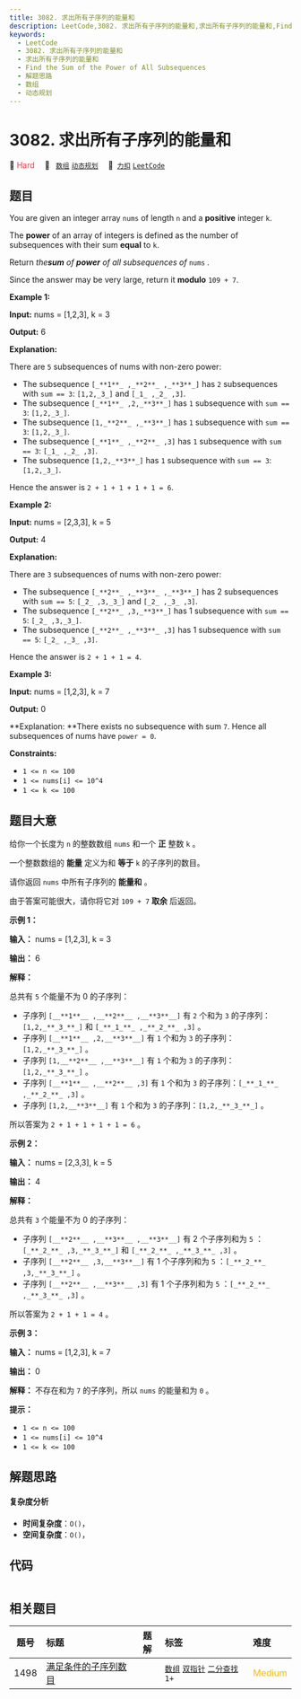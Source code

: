 ```yaml
---
title: 3082. 求出所有子序列的能量和
description: LeetCode,3082. 求出所有子序列的能量和,求出所有子序列的能量和,Find the Sum of the Power of All Subsequences,解题思路,数组,动态规划
keywords:
  - LeetCode
  - 3082. 求出所有子序列的能量和
  - 求出所有子序列的能量和
  - Find the Sum of the Power of All Subsequences
  - 解题思路
  - 数组
  - 动态规划
---
```


# 3082. 求出所有子序列的能量和

🔴 <font color=#ff334b>Hard</font>&emsp; 🔖&ensp; [`数组`](/tag/array.md) [`动态规划`](/tag/dynamic-programming.md)&emsp; 🔗&ensp;[`力扣`](https://leetcode.cn/problems/find-the-sum-of-the-power-of-all-subsequences) [`LeetCode`](https://leetcode.com/problems/find-the-sum-of-the-power-of-all-subsequences)

## 题目

You are given an integer array `nums` of length `n` and a **positive** integer
`k`.

The **power** of an array of integers is defined as the number of subsequences
with their sum **equal** to `k`.

Return _the**sum** of **power** of all subsequences of_ `nums` _._

Since the answer may be very large, return it **modulo** `109 + 7`.



**Example 1:**

**Input:** nums = [1,2,3], k = 3

**Output:** 6

**Explanation:**

There are `5` subsequences of nums with non-zero power:

  * The subsequence `[_**1**_ ,_**2**_ ,_**3**_]` has `2` subsequences with `sum == 3`: `[1,2,_3_]` and `[_1_ ,_2_ ,3]`.
  * The subsequence `[_**1**_ ,2,_**3**_]` has `1` subsequence with `sum == 3`: `[1,2,_3_]`.
  * The subsequence `[1,_**2**_ ,_**3**_]` has `1` subsequence with `sum == 3`: `[1,2,_3_]`.
  * The subsequence `[_**1**_ ,_**2**_ ,3]` has `1` subsequence with `sum == 3`: `[_1_ ,_2_ ,3]`.
  * The subsequence `[1,2,_**3**_]` has `1` subsequence with `sum == 3`: `[1,2,_3_]`.

Hence the answer is `2 + 1 + 1 + 1 + 1 = 6`.

**Example 2:**

**Input:** nums = [2,3,3], k = 5

**Output:** 4

**Explanation:**

There are `3` subsequences of nums with non-zero power:

  * The subsequence `[_**2**_ ,_**3**_ ,_**3**_]` has 2 subsequences with `sum == 5`: `[_2_ ,3,_3_]` and `[_2_ ,_3_ ,3]`.
  * The subsequence `[_**2**_ ,3,_**3**_]` has 1 subsequence with `sum == 5`: `[_2_ ,3,_3_]`.
  * The subsequence `[_**2**_ ,_**3**_ ,3]` has 1 subsequence with `sum == 5`: `[_2_ ,_3_ ,3]`.

Hence the answer is `2 + 1 + 1 = 4`.

**Example 3:**

**Input:** nums = [1,2,3], k = 7

**Output:** 0

**Explanation:  **There exists no subsequence with sum `7`. Hence all
subsequences of nums have `power = 0`.



**Constraints:**

  * `1 <= n <= 100`
  * `1 <= nums[i] <= 10^4`
  * `1 <= k <= 100`


## 题目大意

给你一个长度为 `n` 的整数数组 `nums` 和一个 **正**  整数 `k` 。

一个整数数组的 **能量**  定义为和 **等于**  `k` 的子序列的数目。

请你返回 `nums` 中所有子序列的 **能量和**  。

由于答案可能很大，请你将它对 `109 + 7` **取余**  后返回。



**示例 1：**

**输入：** nums = [1,2,3], k = 3

**输出：** 6

**解释：**

总共有 `5` 个能量不为 0 的子序列：

  * 子序列 `[__**1**__ ,__**2**__ ,__**3**__]` 有 `2` 个和为 `3` 的子序列：`[1,2,_**_3_**_]` 和 `[_**_1_**_ ,_**_2_**_ ,3]` 。
  * 子序列 `[__**1**__ ,2,__**3**__]` 有 `1` 个和为 `3` 的子序列：`[1,2,_**_3_**_]` 。
  * 子序列 `[1,__**2**__ ,__**3**__]` 有 `1` 个和为 `3` 的子序列：`[1,2,_**_3_**_]` 。
  * 子序列 `[__**1**__ ,__**2**__ ,3]` 有 `1` 个和为 `3` 的子序列：`[_**_1_**_ ,_**_2_**_ ,3]` 。
  * 子序列 `[1,2,__**3**__]` 有 `1` 个和为 `3` 的子序列：`[1,2,_**_3_**_]` 。

所以答案为 `2 + 1 + 1 + 1 + 1 = 6` 。

**示例 2：**

**输入：** nums = [2,3,3], k = 5

**输出：** 4

**解释：**

总共有 `3` 个能量不为 0 的子序列：

  * 子序列 `[__**2**__ ,__**3**__ ,__**3**__]` 有 2 个子序列和为 `5` ：`[_**_2_**_ ,3,_**_3_**_]` 和 `[_**_2_**_ ,_**_3_**_ ,3]` 。
  * 子序列 `[__**2**__ ,3,__**3**__]` 有 1 个子序列和为 `5` ：`[_**_2_**_ ,3,_**_3_**_]` 。
  * 子序列 `[__**2**__ ,__**3**__ ,3]` 有 1 个子序列和为 `5` ：`[_**_2_**_ ,_**_3_**_ ,3]` 。

所以答案为 `2 + 1 + 1 = 4` 。

**示例 3：**

**输入：** nums = [1,2,3], k = 7

**输出：** 0

**解释：** 不存在和为 `7` 的子序列，所以 `nums` 的能量和为 `0` 。



**提示：**

  * `1 <= n <= 100`
  * `1 <= nums[i] <= 10^4`
  * `1 <= k <= 100`


## 解题思路

#### 复杂度分析

- **时间复杂度**：`O()`，
- **空间复杂度**：`O()`，

## 代码

```javascript

```

## 相关题目

<!-- prettier-ignore -->
| 题号 | 标题 | 题解 | 标签 | 难度 |
| :------: | :------ | :------: | :------ | :------ |
| 1498 | [满足条件的子序列数目](https://leetcode.com/problems/number-of-subsequences-that-satisfy-the-given-sum-condition) |  |  [`数组`](/tag/array.md) [`双指针`](/tag/two-pointers.md) [`二分查找`](/tag/binary-search.md) `1+` | <font color=#ffb800>Medium</font> |